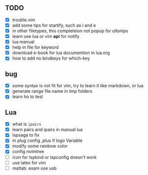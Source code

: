 TODO
-

- [X] trouble.vim
- [X] add some tips for startify, such as i and e
- [X] in other filetypes, this completeion not popup for ultsnips
- [X] learn use lua or vim **api** for notify
- [X] lua manual
- [X] help in file for keyword
- [X] download e-book for lua documention in lua.org
- [X] how to add no bindkeys for which-key

bug
-
- [X] some syntax is not fit for vim, try to learn it like markdown, or lua
- [X] generate range file name in tmp folders
- [X] learn ho to test

Lua
-
- [X] what is `ipairs`
- [X] learn pairs and ipairs in manual lua
- [X] lspsaga to fix
- [X] in plug config ,plus if logo Variable
- [X] modify some rainbow color
- [X] config nvimtree
- [ ] icon for lspkind or lspconfig doesn't work
- [ ] use latex for vim
- [ ] matlab: exam use usb
